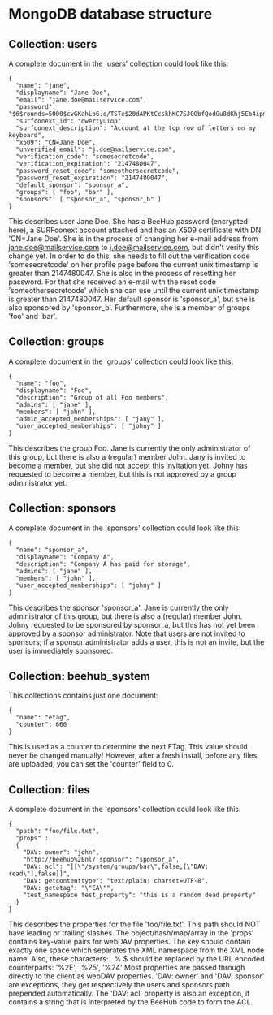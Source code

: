 # MongoDB database structure

## Collection: users
A complete document in the 'users' collection could look like this:
```
{
  "name": "jane",
  "displayname": "Jane Doe",
  "email": "jane.doe@mailservice.com",
  "password": "$6$rounds=5000$cvGKahLo6.q/TSTe$20dAPKtCcskhKC7SJ0ObfQodGu8dKhj5Eb4ipm09NK7RRJzTONJTsZgxASn3I1PtV6Yrwi186Xw9mn2mOxqKc.",
  "surfconext_id": "qwertyuiop",
  "surfconext_description": "Account at the top row of letters on my keyboard",
  "x509": "CN=Jane Doe",
  "unverified_email": "j.doe@mailservice.com",
  "verification_code": "somesecretcode",
  "verification_expiration": "2147480047",
  "password_reset_code": "someothersecretcode",
  "password_reset_expiration": "2147480047",
  "default_sponsor": "sponsor_a",
  "groups": [ "foo", "bar" ],
  "sponsors": [ "sponsor_a", "sponsor_b" ]
}
```
This describes user Jane Doe. She has a BeeHub password (encrypted here), a SURFconext account attached and has an X509 certificate with DN 'CN=Jane Doe'.
She is in the process of changing her e-mail address from jane.doe@mailservice.com to j.doe@mailservice.com, but didn't verify this change yet. In order to do this, she needs to fill out the verification code 'somesecretcode' on her profile page before the current unix timestamp is greater than 2147480047.
She is also in the process of resetting her password. For that she received an e-mail with the reset code 'someothersecretcode' which she can use until the current unix timestamp is greater than 2147480047.
Her default sponsor is 'sponsor_a', but she is also sponsored by 'sponsor_b'. Furthermore, she is a member of groups 'foo' and 'bar'.

## Collection: groups
A complete document in the 'groups' collection could look like this:
```
{
  "name": "foo",
  "displayname": "Foo",
  "description": "Group of all Foo members",
  "admins": [ "jane" ],
  "members": [ "john" ],
  "admin_accepted_memberships": [ "jany" ],
  "user_accepted_memberships": [ "johny" ]
}
```
This describes the group Foo. Jane is currently the only administrator of this group, but there is also a (regular) member John. Jany is invited to become a member, but she did not accept this invitation yet. Johny has requested to become a member, but this is not approved by a group administrator yet.

## Collection: sponsors
A complete document in the 'sponsors' collection could look like this:
```
{
  "name": "sponsor_a",
  "displayname": "Company A",
  "description": "Company A has paid for storage",
  "admins": [ "jane" ],
  "members": [ "john" ],
  "user_accepted_memberships": [ "johny" ]
}
```
This describes the sponsor 'sponsor_a'. Jane is currently the only administrator of this group, but there is also a (regular) member John. Johny requested to be sponsored by sponsor_a, but this has not yet been approved by a sponsor administrator. Note that users are not invited to sponsors; if a sponsor administrator adds a user, this is not an invite, but the user is immediately sponsored.

## Collection: beehub_system
This collections contains just one document:
```
{
  "name": "etag",
  "counter": 666
}
```
This is used as a counter to determine the next ETag. This value should never be changed manually! However, after a fresh install, before any files are uploaded, you can set the 'counter' field to 0.

## Collection: files
A complete document in the 'sponsors' collection could look like this:
```
{
  "path": "foo/file.txt",
  "props" :
  {
    "DAV: owner": "john",
    "http://beehub%2Enl/ sponsor": "sponsor_a",
    "DAV: acl": "[[\"/system/groups/bar\",false,[\"DAV: read\"],false]]",
    "DAV: getcontenttype": "text/plain; charset=UTF-8",
    "DAV: getetag": "\"EA\"",
    "test_namespace test_property": "this is a random dead property"
  }
}
```
This describes the properties for the file 'foo/file.txt'. This path should NOT have leading or trailing slashes.
The object/hash/map/array in the 'props' contains key-value pairs for webDAV properties. The key should contain exactly one space which separates the XML namespace from the XML node name. Also, these characters: . % $ should be replaced by the URL encoded counterparts: '%2E', '%25', '%24'
Most properties are passed through directly to the client as webDAV properties. 'DAV: owner' and 'DAV: sponsor' are exceptions, they get respectively the users and sponsors path prepended automatically. The 'DAV: acl' property is also an exception, it contains a string that is interpreted by the BeeHub code to form the ACL.